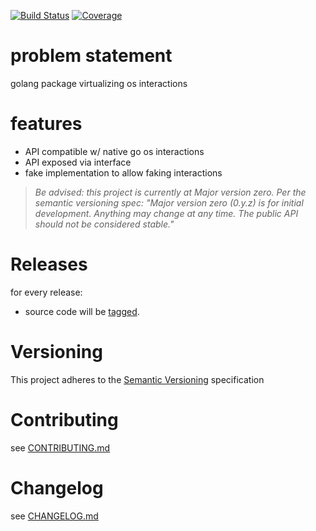 [![Build Status](https://travis-ci.org/virtual-go/vos.svg?branch=master)](https://travis-ci.org/virtual-go/vos)
[![Coverage](https://codecov.io/gh/virtual-go/vos/branch/master/graph/badge.svg)](https://codecov.io/gh/virtual-go/vos)

# problem statement

golang package virtualizing os interactions

# features

- API compatible w/ native go os interactions
- API exposed via interface
- fake implementation to allow faking interactions

> *Be advised: this project is currently at Major version zero. Per the
> semantic versioning spec: "Major version zero (0.y.z) is for initial
> development. Anything may change at any time. The public API should
> not be considered stable."*

# Releases

for every release:

- source code will be [tagged](https://github.com/virtual-go/vos/tags).

# Versioning

This project adheres to the [Semantic Versioning](http://semver.org/)
specification

# Contributing

see [CONTRIBUTING.md](CONTRIBUTING.md)

# Changelog

see [CHANGELOG.md](CHANGELOG.md)
